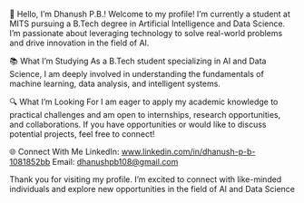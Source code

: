 
👋 Hello, I’m Dhanush P.B.!
Welcome to my profile! I’m currently a student at MITS pursuing a B.Tech degree in Artificial Intelligence and Data Science. I’m passionate about leveraging technology to solve real-world problems and drive innovation in the field of AI.

📚 What I’m Studying
As a B.Tech student specializing in AI and Data Science, I am deeply involved in understanding the fundamentals of machine learning, data analysis, and intelligent systems.


🔍 What I’m Looking For
I am eager to apply my academic knowledge to practical challenges and am open to internships, research opportunities, and collaborations. If you have opportunities or would like to discuss potential projects, feel free to connect!

🌐 Connect With Me
LinkedIn: www.linkedin.com/in/dhanush-p-b-1081852bb
Email: dhanushpb108@gmail.com

Thank you for visiting my profile. I’m excited to connect with like-minded individuals and explore new opportunities in the field of AI and Data Science

<!---
dhanushpb28/dhanushpb28 is a ✨ special ✨ repository because its `README.md` (this file) appears on your GitHub profile.
You can click the Preview link to take a look at your changes.
--->
